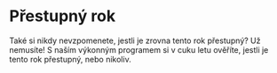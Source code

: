 # Přestupný rok
Také si nikdy nevzpomenete, jestli je zrovna tento rok přestupný? Už nemusíte! S naším výkonným programem si v cuku letu ověříte, jestli je tento rok přestupný, nebo nikoliv.
